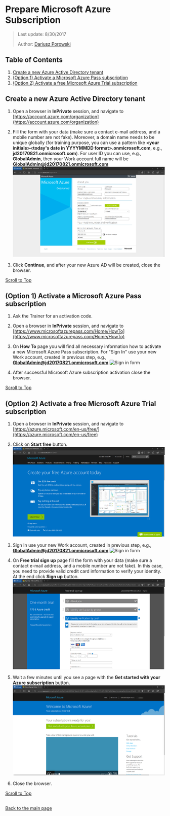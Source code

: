 ﻿# Prepare Microsoft Azure Subscription
>Last update: 8/30/2017
>
>Author: [Dariusz Porowski](http://DariuszPorowski.MS/about/)

## Table of Contents
1. [Create a new Azure Active Directory tenant](#create-a-new-azure-active-directory-tenant)
2. [(Option 1) Activate a Microsoft Azure Pass subscription](#option-1-activate-a-microsoft-azure-pass-subscription)
3. [(Option 2) Activate a free Microsoft Azure Trial subscription](#option-2-activate-a-free-microsoft-azure-trial-subscription)

## Create a new Azure Active Directory tenant
1. Open a browser in **InPrivate** session, and navigate to [https://account.azure.com/organization](https://account.azure.com/organization)
2. Fill the form with your data (make sure a contact e-mail address, and a mobile number are not fake). Moreover, a domain name needs to be unique globally (for training purpose, you can use a pattern like **\<your initials\>\<today's date in YYYYMMDD format\>.onmicrosoft.com**, e.g., **jd20170821.onmicrosoft.com**). For user ID you can use, e.g., **GlobalAdmin**, then your Work account full name will be **GlobalAdmin@jd20170821.onmicrosoft.com**
![New Azure Active Directory tenant form](./_img/newaadtenant.png)

3. Click **Continue**, and after your new Azure AD will be created, close the browser.

[Scroll to Top](#prepare-microsoft-azure-subscription)

## (Option 1) Activate a Microsoft Azure Pass subscription
1. Ask the Trainer for an activation code.
2. Open a browser in **InPrivate** session, and navigate to [https://www.microsoftazurepass.com/Home/HowTo](https://www.microsoftazurepass.com/Home/HowTo)
3. On **How To** page you will find all necessary information how to activate a new Microsoft Azure Pass subscription. For "Sign In" use your new Work account, created in previous step, e.g., **GlobalAdmin@jd20170821.onmicrosoft.com**
![Sign in form](./_img/signin.png)

4. After successful Microsoft Azure subscription activation close the browser.

[Scroll to Top](#prepare-microsoft-azure-subscription)

## (Option 2) Activate a free Microsoft Azure Trial subscription
1. Open a browser in **InPrivate** session, and navigate to [https://azure.microsoft.com/en-us/free/](https://azure.microsoft.com/en-us/free)
2. Click on **Start free** button.
![Microsoft Azure Trial subscription page](./_img/azuretrial.png)
3. Sign In use your new Work account, created in previous step, e.g., **GlobalAdmin@jd20170821.onmicrosoft.com**
![Sign in form](./_img/signin.png)

4. On **Free trial sign up** page fill the form with your data (make sure a contact e-mail address, and a mobile number are not fake). In this case, you need to provide valid credit card information to verify your identity. At the end click **Sign up** button.
![Free trial sign up page](./_img/trialsignup.png)

5. Wait a few minutes until you see a page with the **Get started with your Azure subscription** button.
![Ready trial account page](./_img/readytrial.png)

6. Close the browser.

[Scroll to Top](#prepare-microsoft-azure-subscription)

## 
[Back to the main page](./)